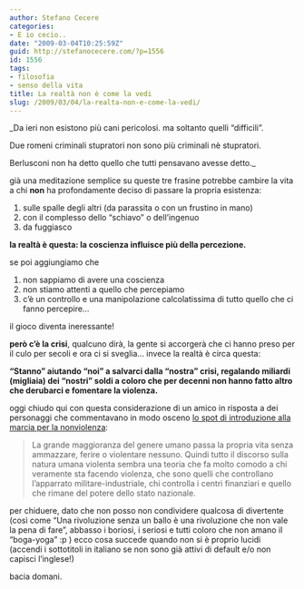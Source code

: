 ```yaml
---
author: Stefano Cecere
categories:
- E io cecio..
date: "2009-03-04T10:25:59Z"
guid: http://stefanocecere.com/?p=1556
id: 1556
tags:
- filosofia
- senso della vita
title: La realtà non è come la vedi
slug: /2009/03/04/la-realta-non-e-come-la-vedi/
---
```


_Da ieri non esistono più cani pericolosi. ma soltanto quelli &#8220;difficili&#8221;.
  
Due romeni criminali stupratori non sono più criminali nè stupratori.
  
Berlusconi non ha detto quello che tutti pensavano avesse detto._

già una meditazione semplice su queste tre frasine potrebbe cambire la vita a chi **non** ha profondamente deciso di passare la propria esistenza:

  1. sulle spalle degli altri (da parassita o con un frustino in mano)
  2. con il complesso dello &#8220;schiavo&#8221; o dell&#8217;ingenuo
  3. da fuggiasco

**la realtà è questa: la coscienza influisce più della percezione.**

se poi aggiungiamo che

  1. non sappiamo di avere una coscienza
  2. non stiamo attenti a quello che percepiamo
  3. c&#8217;è un controllo e una manipolazione calcolatissima di tutto quello che ci fanno percepire&#8230;

il gioco diventa ineressante!

**però c&#8217;è la crisi**, qualcuno dirà, la gente si accorgerà che ci hanno preso per il culo per secoli e ora ci si sveglia&#8230; invece la realtà è circa questa:

**&#8220;Stanno&#8221; aiutando &#8220;noi&#8221; a salvarci dalla &#8220;nostra&#8221; crisi, regalando miliardi (migliaia) dei &#8220;nostri&#8221; soldi a coloro che per decenni non hanno fatto altro che derubarci e fomentare la violenza.**

oggi chiudo qui con questa considerazione di un amico in risposta a dei personaggi che commentavano in modo osceno [lo spot di introduzione alla marcia per la nonviolenza](http://www.youtube.com/watch?v=TyzhJUJfNF0):

> La grande maggioranza del genere umano passa la propria vita senza ammazzare, ferire o violentare nessuno. Quindi tutto il discorso sulla natura umana violenta sembra una teoria che fa molto comodo a chi veramente sta facendo violenza, che sono quelli che controllano l&#8217;apparrato militare-industriale, chi controlla i centri finanziari e quello che rimane del potere dello stato nazionale.

per chiduere, dato che non posso non condividere qualcosa di divertente (così come &#8220;Una rivoluzione senza un ballo è una rivoluzione che non vale la pena di fare&#8221;, abbasso i boriosi, i seriosi e tutti coloro che non amano il &#8220;boga-yoga&#8221; :p ) ecco cosa succede quando non si è proprio lucidi (accendi i sottotitoli in italiano se non sono già attivi di default e/o non capisci l&#8217;inglese!)

bacia domani.